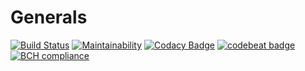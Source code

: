 # Generals

[![Build Status](https://jenkins.ixbitz.com/job/PT-Client/badge/icon)](https://jenkins.ixbitz.com/job/PT-Client)
[![Maintainability](https://api.codeclimate.com/v1/badges/27a5ce30a1548cc194ae/maintainability)](https://codeclimate.com/github/C-Alexander/Generals/maintainability)
[![Codacy Badge](https://api.codacy.com/project/badge/Grade/5685d4e4e5f848f8898bfb23b7f55001)](https://www.codacy.com/app/alexander_11/Generals?utm_source=github.com&amp;utm_medium=referral&amp;utm_content=C-Alexander/Generals&amp;utm_campaign=Badge_Grade)
[![codebeat badge](https://codebeat.co/badges/1febfa6c-429f-4a64-a75c-b25372da904c)](https://codebeat.co/projects/github-com-c-alexander-generals-master)
[![BCH compliance](https://bettercodehub.com/edge/badge/C-Alexander/Generals?branch=master)](https://bettercodehub.com/)
